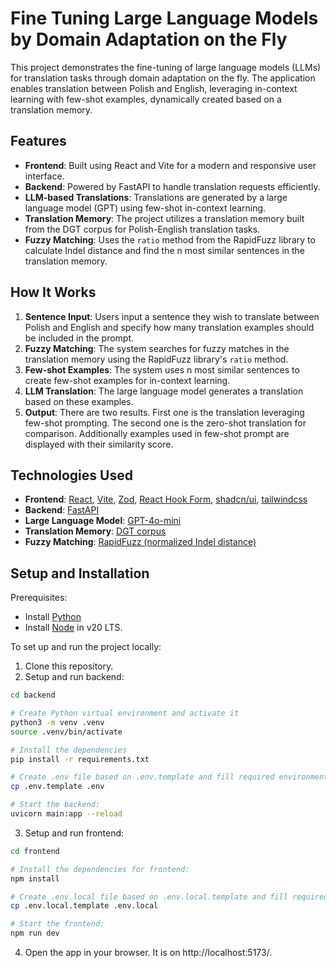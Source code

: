 # Fine Tuning Large Language Models by Domain Adaptation on the Fly

This project demonstrates the fine-tuning of large language models (LLMs) for translation tasks through domain adaptation on the fly. The application enables translation between Polish and English, leveraging in-context learning with few-shot examples, dynamically created based on a translation memory.

## Features

- **Frontend**: Built using React and Vite for a modern and responsive user interface.
- **Backend**: Powered by FastAPI to handle translation requests efficiently.
- **LLM-based Translations**: Translations are generated by a large language model (GPT) using few-shot in-context learning.
- **Translation Memory**: The project utilizes a translation memory built from the DGT corpus for Polish-English translation tasks.
- **Fuzzy Matching**: Uses the `ratio` method from the RapidFuzz library to calculate Indel distance and find the n most similar sentences in the translation memory.

## How It Works

1. **Sentence Input**: Users input a sentence they wish to translate between Polish and English and specify how many translation examples should be included in the prompt.
2. **Fuzzy Matching**: The system searches for fuzzy matches in the translation memory using the RapidFuzz library's `ratio` method.
3. **Few-shot Examples**: The system uses n most similar sentences to create few-shot examples for in-context learning.
4. **LLM Translation**: The large language model generates a translation based on these examples.
5. **Output**: There are two results. First one is the translation leveraging few-shot prompting. The second one is the zero-shot translation for comparison. Additionally examples used in few-shot prompt are displayed with their similarity score.

## Technologies Used

- **Frontend**: [React](https://react.dev/), [Vite](https://vitejs.dev/), [Zod](https://zod.dev/), [React Hook Form](https://react-hook-form.com/), [shadcn/ui](https://ui.shadcn.com/), [tailwindcss](https://tailwindcss.com/)
- **Backend**: [FastAPI](https://fastapi.tiangolo.com/)
- **Large Language Model**: [GPT-4o-mini](https://openai.com/index/gpt-4o-mini-advancing-cost-efficient-intelligence/)
- **Translation Memory**: [DGT corpus](https://opus.nlpl.eu/DGT/en&pl/v2019/DGT)
- **Fuzzy Matching**: [RapidFuzz (normalized Indel distance)](https://rapidfuzz.github.io/RapidFuzz/Usage/fuzz.html)

## Setup and Installation

Prerequisites:

- Install [Python](https://www.python.org/)
- Install [Node](https://nodejs.org/en) in v20 LTS.

To set up and run the project locally:

1. Clone this repository.
2. Setup and run backend:

```bash
cd backend

# Create Python virtual environment and activate it
python3 -m venv .venv
source .venv/bin/activate

# Install the dependencies
pip install -r requirements.txt

# Create .env file based on .env.template and fill required environment variables:
cp .env.template .env

# Start the backend:
uvicorn main:app --reload
```

3. Setup and run frontend:

```bash
cd frontend

# Install the dependencies for frontend:
npm install

# Create .env.local file based on .env.local.template and fill required environment variables:
cp .env.local.template .env.local

# Start the frontend:
npm run dev
```

4. Open the app in your browser. It is on http://localhost:5173/.
